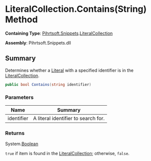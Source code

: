 # LiteralCollection\.Contains\(String\) Method

**Containing Type**: [Pihrtsoft.Snippets](../../README.md)\.[LiteralCollection](../README.md)

**Assembly**: Pihrtsoft\.Snippets\.dll

## Summary

Determines whether a [Literal](../../Literal/README.md) with a specified identifier is in the [LiteralCollection](../README.md)\.

```csharp
public bool Contains(string identifier)
```

### Parameters

| Name | Summary |
| ---- | ------- |
| identifier | A literal identifier to search for\. |

### Returns

System\.[Boolean](https://docs.microsoft.com/en-us/dotnet/api/system.boolean)

`true` if item is found in the [LiteralCollection](../README.md); otherwise, `false`\.